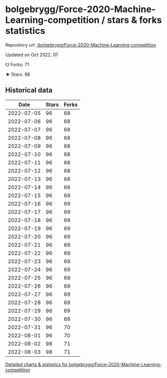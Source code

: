 # bolgebrygg/Force-2020-Machine-Learning-competition / stars & forks statistics

Repository url: [/bolgebrygg/Force-2020-Machine-Learning-competition](https://github.com/bolgebrygg/Force-2020-Machine-Learning-competition)

Updated on Oct 2022, 07

☋ Forks: 71

★ Stars: 98

## Historical data
| Date | Stars | Forks |
|------|-------|-------|
| 2022-07-05 | 96 | 68 | 
| 2022-07-06 | 96 | 68 | 
| 2022-07-07 | 96 | 68 | 
| 2022-07-08 | 96 | 68 | 
| 2022-07-09 | 96 | 68 | 
| 2022-07-10 | 96 | 68 | 
| 2022-07-11 | 96 | 68 | 
| 2022-07-12 | 96 | 68 | 
| 2022-07-13 | 96 | 68 | 
| 2022-07-14 | 96 | 68 | 
| 2022-07-15 | 96 | 69 | 
| 2022-07-16 | 96 | 69 | 
| 2022-07-17 | 96 | 69 | 
| 2022-07-18 | 96 | 69 | 
| 2022-07-19 | 96 | 69 | 
| 2022-07-20 | 96 | 69 | 
| 2022-07-21 | 96 | 69 | 
| 2022-07-22 | 96 | 69 | 
| 2022-07-23 | 96 | 69 | 
| 2022-07-24 | 96 | 69 | 
| 2022-07-25 | 96 | 69 | 
| 2022-07-26 | 96 | 69 | 
| 2022-07-27 | 96 | 69 | 
| 2022-07-28 | 96 | 69 | 
| 2022-07-29 | 96 | 69 | 
| 2022-07-30 | 96 | 69 | 
| 2022-07-31 | 96 | 70 | 
| 2022-08-01 | 96 | 70 | 
| 2022-08-02 | 98 | 71 | 
| 2022-08-03 | 98 | 71 | 


[Detailed charts & statistics for bolgebrygg/Force-2020-Machine-Learning-competition](https://reviewgithub.com/rep/bolgebrygg/Force-2020-Machine-Learning-competition)
